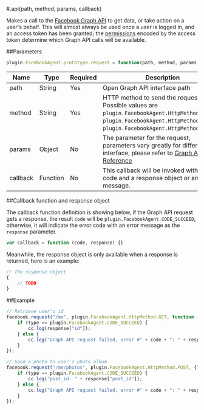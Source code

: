 #.api(path, method, params, callback)

Makes a call to the [Facebook Graph API](http://developers.facebook.com/docs/reference/api/) to get data, or take action on a user's behalf. This will almost always be used once a user is logged in, and an access token has been granted; the [permissions](https://developers.facebook.com/docs/facebook-login/permissions/) encoded by the access token determine which Graph API calls will be available.

##Parameters

```javascript
plugin.FacebookAgent.prototype.request = function(path, method, params, callback){}
```

|Name|Type|Required|Description|
|----|----|--------|-----------|
|path|String|Yes|Open Graph API interface path|
|method|String|Yes|HTTP method to send the request. Possible values are `plugin.FacebookAgent.HttpMethod.GET`, `plugin.FacebookAgent.HttpMethod.POST`, `plugin.FacebookAgent.HttpMethod.DELETE`.|
|params|Object|No|The parameter for the request, parameters vary greatly for different interface, please refer to [Graph API Reference](https://developers.facebook.com/docs/graph-api/reference/)|
|callback|Function|No|This callback will be invoked with a result code and a response object or an error message.|

##Callback function and response object

The callback function definition is showing below, if the Graph API request gets a response, the result `code` will be `plugin.FacebookAgent.CODE_SUCCEED`, otherwise, it will indicate the error code with an error message as the `response` parameter.

```javascript
var callback = function (code, response) {}
```

Meanwhile, the response object is only available when a response is returned, here is an example:

```javascript
// The response object 
{
    // TODO
}
```

##Example

```javascript
// Retrieve user's id
facebook.request("/me", plugin.FacebookAgent.HttpMethod.GET, function (type, response) {
    if (type == plugin.FacebookAgent.CODE_SUCCEED) {
        cc.log(response["id"]);
    } else {
        cc.log("Graph API request failed, error #" + code + ": " + response);
    }
});

// Send a photo to user's photo album
facebook.request("/me/photos", plugin.FacebookAgent.HttpMethod.POST, {"url": "http://files.cocos2d-x.org/images/orgsite/logo.png"}, function (type, response) {
    if (type == plugin.FacebookAgent.CODE_SUCCEED) {
        cc.log("post_id: " + response["post_id"]);
    } else {
        cc.log("Graph API request failed, error #" + code + ": " + response);
    }
});

```
